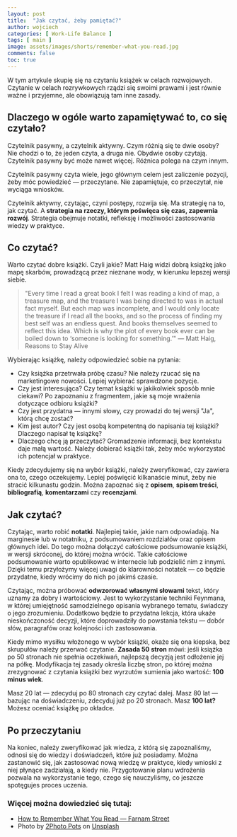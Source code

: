 ```yaml
---
layout: post
title:  "Jak czytać, żeby pamiętać?"
author: wojciech
categories: [ Work-Life Balance ]
tags: [ main ]
image: assets/images/shorts/remember-what-you-read.jpg
comments: false
toc: true
---
```

W tym artykule skupię się na czytaniu książek w celach rozwojowych. Czytanie w celach rozrywkowych rządzi się swoimi
prawami i jest równie ważne i przyjemne, ale obowiązują tam inne zasady.

## Dlaczego w ogóle warto zapamiętywać to, co się czytało?

Czytelnik pasywny, a czytelnik aktywny. Czym różnią się te dwie osoby? Nie chodzi o to, że jeden czyta, a druga nie.
Obydwie osoby czytają. Czytelnik pasywny być może nawet więcej. Różnica polega na czym innym. 

Czytelnik pasywny czyta wiele, jego głównym celem jest zaliczenie pozycji, żeby móc powiedzieć — przeczytane. Nie
zapamiętuje, co przeczytał, nie wyciąga wniosków.

Czytelnik aktywny, czytając, czyni postępy, rozwija się. Ma strategię na to, jak czytać. A **strategia na rzeczy, którym
poświęca się czas, zapewnia rozwój**. Strategia obejmuje notatki, refleksję i możliwości zastosowania wiedzy w praktyce.

## Co czytać?

Warto czytać dobre książki. Czyli jakie? Matt Haig widzi dobrą książkę jako mapę skarbów, prowadzącą przez nieznane
wody, w kierunku lepszej wersji siebie.

> "Every time I read a great book I felt I was reading a kind of map, a treasure map, and the treasure I was being
> directed to was in actual fact myself. But each map was incomplete, and I would only locate the treasure if I read all
> the books, and so the process of finding my best self was an endless quest. And books themselves seemed to reflect
> this idea. Which is why the plot of every book ever can be boiled down to ‘someone is looking for something.’" — Matt
> Haig, Reasons to Stay Alive

Wybierając książkę, należy odpowiedzieć sobie na pytania:

- Czy książka przetrwała próbę czasu? Nie należy rzucać się na marketingowe nowości. Lepiej wybierać sprawdzone pozycje.
- Czy jest interesująca? Czy temat książki w jakikolwiek sposób mnie ciekawi? Po zapoznaniu z fragmentem, jakie są moje
  wrażenia dotyczące odbioru książki?
- Czy jest przydatna — innymi słowy, czy prowadzi do tej wersji "Ja", którą chcę zostać?
- Kim jest autor? Czy jest osobą kompetentną do napisania tej książki? Dlaczego napisał tę książkę?
- Dlaczego chcę ją przeczytać? Gromadzenie informacji, bez kontekstu daje małą wartość. Należy dobierać książki tak,
  żeby móc wykorzystać ich potencjał w praktyce.

Kiedy zdecydujemy się na wybór książki, należy zweryfikować, czy zawiera ona to, czego oczekujemy. Lepiej poświęcić
kilkanaście minut, żeby nie stracić kilkunastu godzin. Można zapoznać się z **opisem**, **spisem treści**,
**bibliografią**, **komentarzami** czy **recenzjami**.

## Jak czytać?

Czytając, warto robić **notatki**. Najlepiej takie, jakie nam odpowiadają. Na marginesie lub w notatniku, z
podsumowaniem rozdziałów oraz opisem głównych idei. Do tego można dołączyć całościowe podsumowanie książki, w wersji
skróconej, do której można wrócić. Takie całościowe podsumowanie warto opublikować w internecie lub podzielić nim z
innymi. Dzięki temu przyłożymy więcej uwagi do klarowności notatek — co będzie przydatne, kiedy wrócimy do nich po
jakimś czasie.

Czytając, można próbować **odwzorować własnymi słowami** tekst, który uznamy za dobry i wartościowy. Jest to
wykorzystanie techniki Feynmana, w której umiejętność samodzielnego opisania wybranego tematu, świadczy o jego
zrozumieniu.
Dodatkowo będzie to przydatna lekcja, która ukaże nieskończoność decyzji, które doprowadziły do powstania tekstu — dobór
słów, paragrafów oraz kolejności ich zastosowania.

Kiedy mimo wysiłku włożonego w wybór książki, okaże się ona kiepska, bez skrupułów należy przerwać czytanie.
**Zasada 50 stron** mówi: jeśli książka po 50 stronach nie spełnia oczekiwań,
najlepszą decyzją jest odłożenie jej na półkę. Modyfikacja tej zasady określa liczbę stron, po której można zrezygnować
z czytania książki bez wyrzutów sumienia jako wartość: **100 minus wiek**.

Masz 20 lat — zdecyduj po 80 stronach czy czytać dalej. Masz 80 lat — bazując na doświadczeniu, zdecyduj już po 20
stronach. Masz **100 lat?** Możesz oceniać książkę po okładce.

## Po przeczytaniu

Na koniec, należy zweryfikować jak wiedza, z którą się zapoznaliśmy, odnosi się do wiedzy i doświadczeń, które już
posiadamy. Można zastanowić się, jak zastosować nową wiedzę w praktyce, kiedy wnioski z niej płynące zadziałają, a kiedy
nie. Przygotowanie planu wdrożenia pozwala na wykorzystanie tego, czego się nauczyliśmy, co jeszcze spotęgujes proces
uczenia.

### Więcej można dowiedzieć się tutaj:

- [How to Remember What You Read — Farnam Street](https://fs.blog/remember-books/)
- Photo
  by <a href="https://unsplash.com/@2photopots?utm_source=unsplash&utm_medium=referral&utm_content=creditCopyText">
  2Photo Pots</a>
  on <a href="https://unsplash.com/photos/vT9SSvrAncY?utm_source=unsplash&utm_medium=referral&utm_content=creditCopyText">
  Unsplash</a>
